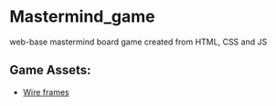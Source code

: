 # Mastermind_game
web-base mastermind board game created from HTML, CSS and JS


## Game Assets:
- [Wire frames](https://www.figma.com/file/PMZ8KCxsvOiLIVBxOXDhx4/Mastermind_wireFrames?type=design&node-id=0%3A1&mode=design&t=J3FPP9Pbr8ZfIi5L-1)
